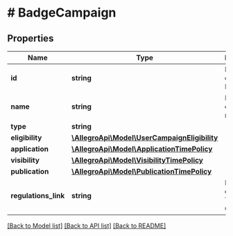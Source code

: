 # # BadgeCampaign

## Properties

Name | Type | Description | Notes
------------ | ------------- | ------------- | -------------
**id** | **string** | Badge campaign ID. |
**name** | **string** | Badge campaign name. |
**type** | **string** |  |
**eligibility** | [**\AllegroApi\Model\UserCampaignEligibility**](UserCampaignEligibility.md) |  |
**application** | [**\AllegroApi\Model\ApplicationTimePolicy**](ApplicationTimePolicy.md) |  |
**visibility** | [**\AllegroApi\Model\VisibilityTimePolicy**](VisibilityTimePolicy.md) |  |
**publication** | [**\AllegroApi\Model\PublicationTimePolicy**](PublicationTimePolicy.md) |  |
**regulations_link** | **string** | Link to campaign Terms &amp; Conditions |

[[Back to Model list]](../../README.md#models) [[Back to API list]](../../README.md#endpoints) [[Back to README]](../../README.md)
